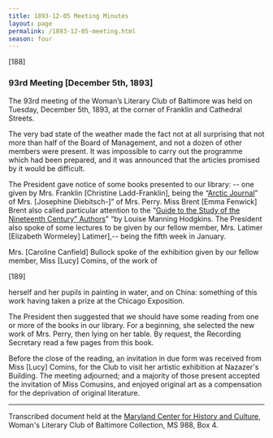 ```yaml
---
title: 1893-12-05 Meeting Minutes
layout: page
permalink: /1893-12-05-meeting.html
season: four
---
```

[188]

### 93rd Meeting [December 5th, 1893]

The 93rd meeting of the Woman’s Literary Club of Baltimore was held on Tuesday, December 5th, 1893, at the corner of Franklin and Cathedral Streets.

The very bad state of the weather made the fact not at all surprising that not more than half of the Board of Management, and not a dozen of other members were present. It was impossible to carry out the programme which had been prepared, and it was announced that the articles promised by it would be difficult.

The President gave notice of some books presented to our library: -- one given by Mrs. Franklin [Christine Ladd-Franklin], being the “[Arctic Journal](https://www.gutenberg.org/files/64549/64549-h/64549-h.htm)” of Mrs. [Josephine Diebitsch-]” of Mrs. Perry. Miss Brent [Emma Fenwick] Brent also called particular attention to the “[Guide to the Study of the Nineteenth Century” Authors](https://catalog.hathitrust.org/Record/100026968)" “by Louise Manning Hodgkins. The President also spoke of some lectures to be given by our fellow member, Mrs. Latimer [Elizabeth Wormeley] Latimer],-- being the fifth week in January.

Mrs. [Caroline Canfield] Bullock spoke of the exhibition given by our fellow member, Miss [Lucy] Comins, of the work of

[189]

herself and her pupils in painting in water, and on China: something of this work having taken a prize at the Chicago Exposition.

The President then suggested that we should have some reading from one or more of the books in our library. For a beginning, she selected the new work of Mrs. Perry, then lying on her table. By request, the Recording Secretary read a few pages from this book.

Before the close of the reading, an invitation in due form was received from Miss [Lucy] Comins, for the Club to visit her artistic exhibition at Nazazer's Building. The meeting adjourned; and a majority of those present accepted the invitation of Miss Comusins, and enjoyed original art as a compensation for the deprivation of original literature.
<hr>

Transcribed document held at the [Maryland Center for History and Culture](http://mdhs.org/), Woman's Literary Club of Baltimore Collection, MS 988, Box 4. 